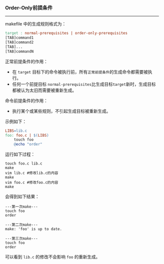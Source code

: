 ### Order-Only前提条件

---

makefile 中的生成规则格式为：

```makefile
target : normal-prerequisites | order-only-prerequisites
[TAB]command1
[TAB]command2
[TAB]...
[TAB]commandN
```

正常前提条件的作用：

- 在 `target` 目标下的命令被执行前，所有`正常前提条件`的生成命令都需要被执行。
- 任何一个前提目标 `normal-prerequisites`比生成目标`target`新时，生成目标都被认为太旧而需要被重新生成。

命令前提条件的作用：

- 执行某个或某些规则，不引起生成目标被重新生成。

示例如下：

```makefile
LIBS=lib.c
foo: foo.c | $(LIBS)
	touch foo
	@echo "order"
```

运行如下过程：

```shell
touch foo.c lib.c
make
vim lib.c #修改lib.c的内容
make
vim foo.c #修改foo.c的内容
make
```

会得到如下结果：

```shell
---第一次make---
touch foo
order

---第二次make---
make: 'foo' is up to date.

---第三次make---
touch foo
order
```

可以看到 `lib.c` 的修改不会影响 `foo` 的重新生成。